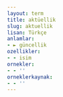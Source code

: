 ```yaml
---
layout: term
title: aktüellik
slug: aktuellik
lisan: Türkçe
anlamlar:
- ► güncellik
ozellikler:
- - isim
ornekler:
- - ''
orneklerkaynak:
- - ''
---
```

